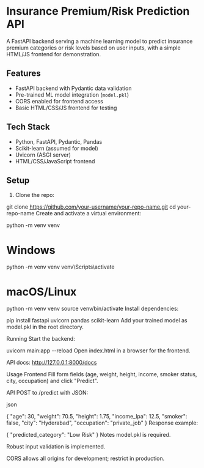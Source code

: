# Insurance Premium/Risk Prediction API

A FastAPI backend serving a machine learning model to predict insurance premium categories or risk levels based on user inputs, with a simple HTML/JS frontend for demonstration.

## Features
- FastAPI backend with Pydantic data validation
- Pre-trained ML model integration (`model.pkl`)
- CORS enabled for frontend access
- Basic HTML/CSS/JS frontend for testing

## Tech Stack
- Python, FastAPI, Pydantic, Pandas
- Scikit-learn (assumed for model)
- Uvicorn (ASGI server)
- HTML/CSS/JavaScript frontend




## Setup

1. Clone the repo:

git clone https://github.com/your-username/your-repo-name.git
cd your-repo-name
Create and activate a virtual environment:


python -m venv venv
# Windows
python -m venv venv
venv\Scripts\activate
# macOS/Linux
python -m venv venv
source venv/bin/activate
Install dependencies:


pip install fastapi uvicorn pandas scikit-learn
Add your trained model as model.pkl in the root directory.

Running
Start the backend:


uvicorn main:app --reload
Open index.html in a browser for the frontend.

API docs: http://127.0.0.1:8000/docs

Usage
Frontend
Fill form fields (age, weight, height, income, smoker status, city, occupation) and click "Predict".

API
POST to /predict with JSON:

json

{
  "age": 30,
  "weight": 70.5,
  "height": 1.75,
  "income_lpa": 12.5,
  "smoker": false,
  "city": "Hyderabad",
  "occupation": "private_job"
}
Response example:


{
  "predicted_category": "Low Risk"
}
Notes
model.pkl is required.

Robust input validation is implemented.

CORS allows all origins for development; restrict in production.
